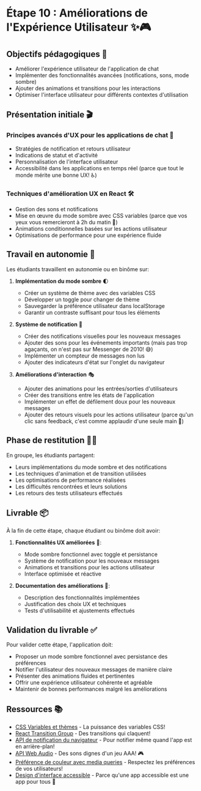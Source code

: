# Étape 10 : Améliorations de l'Expérience Utilisateur ✨🎮

## Objectifs pédagogiques 🎯
- Améliorer l'expérience utilisateur de l'application de chat
- Implémenter des fonctionnalités avancées (notifications, sons, mode sombre)
- Ajouter des animations et transitions pour les interactions
- Optimiser l'interface utilisateur pour différents contextes d'utilisation

## Présentation initiale 🎬

### Principes avancés d'UX pour les applications de chat 🧠
- Stratégies de notification et retours utilisateur
- Indications de statut et d'activité
- Personnalisation de l'interface utilisateur
- Accessibilité dans les applications en temps réel (parce que tout le monde mérite une bonne UX! ♿)

### Techniques d'amélioration UX en React 🛠️
- Gestion des sons et notifications
- Mise en œuvre du mode sombre avec CSS variables (parce que vos yeux vous remercieront à 2h du matin 🌙)
- Animations conditionnelles basées sur les actions utilisateur
- Optimisations de performance pour une expérience fluide

## Travail en autonomie 💪

Les étudiants travaillent en autonomie ou en binôme sur:

1. **Implémentation du mode sombre** 🌓
   - Créer un système de thème avec des variables CSS
   - Développer un toggle pour changer de thème
   - Sauvegarder la préférence utilisateur dans localStorage
   - Garantir un contraste suffisant pour tous les éléments

2. **Système de notification** 🔔
   - Créer des notifications visuelles pour les nouveaux messages
   - Ajouter des sons pour les événements importants (mais pas trop agaçants, on n'est pas sur Messenger de 2010! 😅)
   - Implémenter un compteur de messages non lus
   - Ajouter des indicateurs d'état sur l'onglet du navigateur

3. **Améliorations d'interaction** 🎭
   - Ajouter des animations pour les entrées/sorties d'utilisateurs
   - Créer des transitions entre les états de l'application
   - Implémenter un effet de défilement doux pour les nouveaux messages
   - Ajouter des retours visuels pour les actions utilisateur (parce qu'un clic sans feedback, c'est comme applaudir d'une seule main 👏)

## Phase de restitution 👨‍🏫

En groupe, les étudiants partagent:
- Leurs implémentations du mode sombre et des notifications
- Les techniques d'animation et de transition utilisées
- Les optimisations de performance réalisées
- Les difficultés rencontrées et leurs solutions
- Les retours des tests utilisateurs effectués

## Livrable 📦

À la fin de cette étape, chaque étudiant ou binôme doit avoir:

1. **Fonctionnalités UX améliorées** 🚀:
   - Mode sombre fonctionnel avec toggle et persistance
   - Système de notification pour les nouveaux messages
   - Animations et transitions pour les actions utilisateur
   - Interface optimisée et réactive

2. **Documentation des améliorations** 📝:
   - Description des fonctionnalités implémentées
   - Justification des choix UX et techniques
   - Tests d'utilisabilité et ajustements effectués

## Validation du livrable ✅

Pour valider cette étape, l'application doit:
- Proposer un mode sombre fonctionnel avec persistance des préférences
- Notifier l'utilisateur des nouveaux messages de manière claire
- Présenter des animations fluides et pertinentes
- Offrir une expérience utilisateur cohérente et agréable
- Maintenir de bonnes performances malgré les améliorations

## Ressources 📚
- [CSS Variables et thèmes](https://developer.mozilla.org/fr/docs/Web/CSS/Using_CSS_custom_properties) - La puissance des variables CSS!
- [React Transition Group](https://reactcommunity.org/react-transition-group/) - Des transitions qui claquent!
- [API de notification du navigateur](https://developer.mozilla.org/fr/docs/Web/API/Notifications_API) - Pour notifier même quand l'app est en arrière-plan!
- [API Web Audio](https://developer.mozilla.org/fr/docs/Web/API/Web_Audio_API) - Des sons dignes d'un jeu AAA! 🎮
- [Préférence de couleur avec media queries](https://developer.mozilla.org/fr/docs/Web/CSS/@media/prefers-color-scheme) - Respectez les préférences de vos utilisateurs!
- [Design d'interface accessible](https://www.w3.org/WAI/fundamentals/accessibility-intro/) - Parce qu'une app accessible est une app pour tous 🌈 